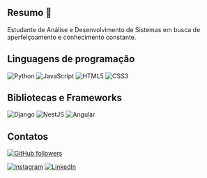 
## Resumo 👋

Estudante de Análise e Desenvolvimento de Sistemas em busca de aperfeiçoamento e conhecimento constante.

## Linguagens de programação

![Python](https://img.shields.io/badge/Python-FFEF00?style=for-the-badge&logo=python&logoColor=white)
![JavaScript](https://img.shields.io/badge/JavaScript-F5E834?style=for-the-badge&logo=JavaScript&logoColor=white)
![HTML5](https://img.shields.io/badge/HTML-E34F26?style=for-the-badge&logo=HTML5&logoColor=white)
![CSS3](https://img.shields.io/badge/CSS-1572B6?style=for-the-badge&logo=CSS3)

## Bibliotecas e Frameworks

![Django](https://img.shields.io/badge/Django-092E20?style=for-the-badge&logo=Django)
![NestJS](https://img.shields.io/badge/Nestjs-21759B?style=for-the-badge&logo=Nestjs)
![Angular](https://img.shields.io/badge/Angular-F7262D?style=for-the-badge&logo=angular)

## Contatos

[![GitHub followers](https://img.shields.io/github/followers/tuliosabino?style=social)](https://github.com/rscrafael)

[![Instagram](https://img.shields.io/badge/Instagram-E4405F?style=for-the-badge&logo=instagram&logoColor=white)](https://www.instagram.com/rscrafael/)
[![LinkedIn](https://img.shields.io/badge/LinkedIn-0A66C2?style=for-the-badge&logo=linkedin&logoColor=white)](https://www.linkedin.com/in/rafael-soares-cardozo-1aa29666/)